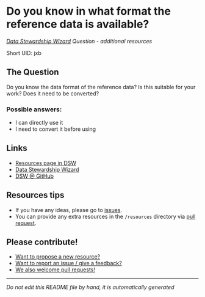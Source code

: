 # Do you know in what format the reference data is available?

*[Data Stewardship Wizard] Question - additional resources*

Short UID: jxb

## The Question

Do you know the data format of the reference data? Is this suitable for your work? Does it need to be converted?

### Possible answers:

  * I can directly use it 
  * I need to convert it before using 

## Links

  * [Resources page in DSW]
  * [Data Stewardship Wizard]
  * [DSW @ GitHub]


## Resources tips

  * If you have any ideas, please go to [issues].
  * You can provide any extra resources in the `/resources` directory via [pull request].

## Please contribute!

  * [Want to propose a new resource?](https://github.com/DSQResources/DSQ-jxb/issues/new)
  * [Want to report an issue / give a feedback?](https://github.com/DSQResources/DSQ-jxb/issues/new)
  * [We also welcome pull requests!](https://github.com/DSQResources/DSQ-jxb/pulls)

----

*Do not edit this README file by hand, it is automatically generated*

[Data Stewardship Wizard]: https://dmp.fairdata.solutions
[Resources page in DSW]: https://dmp.fairdata.solutions/resources/jxb
[DSW @ GitHub]: https://github.com/DataStewardshipWizard
[issues]: https://help.github.com/articles/about-issues/
[pull request]: https://help.github.com/articles/about-pull-requests/